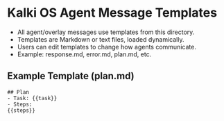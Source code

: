# Kalki OS Agent Message Templates

- All agent/overlay messages use templates from this directory.
- Templates are Markdown or text files, loaded dynamically.
- Users can edit templates to change how agents communicate.
- Example: response.md, error.md, plan.md, etc.

## Example Template (plan.md)
```
## Plan
- Task: {{task}}
- Steps:
{{steps}}
``` 